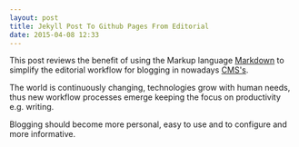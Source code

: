 ```yaml
---
layout: post
title: Jekyll Post To Github Pages From Editorial
date: 2015-04-08 12:33
---
```


This post reviews the benefit of using the Markup language [Markdown](http://de.m.wikipedia.org/wiki/Markdown) to simplify the editorial workflow for blogging in nowadays [CMS's](http://de.m.wikipedia.org/wiki/Content-Management-System).

The world is continuously changing, technologies grow with human needs, thus new workflow processes emerge keeping the focus on productivity e.g. writing.

Blogging should become more personal, easy to use and to configure and more informative.

